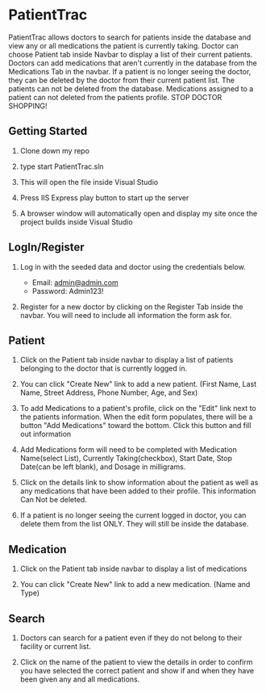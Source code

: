 # PatientTrac

PatientTrac allows doctors to search for patients inside the database and view any or all medications the patient is currently taking. Doctor can choose Patient tab inside Navbar to
display a list of their current patients. Doctors can add medications that aren't currently in the database from the Medications Tab in the navbar. If a patient is no longer seeing the
doctor, they can be deleted by the doctor from their current patient list. The patients can not be deleted from the database. Medications assigned to a patient can not deleted from the
patients profile. STOP DOCTOR SHOPPING!

## Getting Started

1. Clone down my repo

2. type start PatientTrac.sln

3. This will open the file inside Visual Studio

4. Press IIS Express play button to start up the server

5. A browser window will automatically open and display my site once the project builds inside Visual Studio

## LogIn/Register
1.  Log in with the seeded data and doctor using the credentials below. 
	- Email: admin@admin.com
	- Password: Admin123!

2. Register for a new doctor by clicking on the Register Tab inside the navbar. You will need to include all information the form ask for.

## Patient

1. Click on the Patient tab inside navbar to display a list of patients belonging to the doctor that is currently logged in.

2. You can click "Create New" link to add a new patient. (First Name, Last Name, Street Address, Phone Number, Age, and Sex)

3. To add Medications to a patient's profile, click on the "Edit" link next to the patients information. When the edit form populates, there will be a button "Add Medications" toward
the bottom. Click this button and fill out information

4. Add Medications form will need to be completed with Medication Name(select List), Currently Taking(checkbox), Start Date, Stop Date(can be left blank), and Dosage in milligrams.

5. Click on the details link to show information about the patient as well as any medications that have been added to their profile. This information Can Not be deleted.

6. If a patient is no longer seeing the current logged in doctor, you can delete them from the list ONLY. They will still be inside the database.

## Medication

1. Click on the Patient tab inside navbar to display a list of medications

2. You can click "Create New" link to add a new medication. (Name and Type)

## Search

1. Doctors can search for a patient even if they do not belong to their facility or current list.

2. Click on the name of the patient to view the details in order to confirm you have selected the correct patient and show if and when they have been given any and all medications.